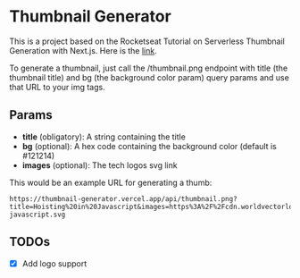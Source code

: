 # Thumbnail Generator

This is a project based on the Rocketseat Tutorial on Serverless Thumbnail Generation with Next.js. Here is the [link](https://www.youtube.com/watch?v=qvetoR6V5ic).

To generate a thumbnail, just call the /thumbnail.png endpoint with title (the thumbnail title) and bg (the background color param) query params and use that URL to your img tags.

## Params

- **title** (obligatory): A string containing the title
- **bg** (optional): A hex code containing the background color (default is #121214)
- **images** (optional): The tech logos svg link

This would be an example URL for generating a thumb:

    https://thumbnail-generator.vercel.app/api/thumbnail.png?title=Hoisting%20in%20Javascript&images=https%3A%2F%2Fcdn.worldvectorlogo.com%2Flogos%2Flogo-javascript.svg

## TODOs

- [x] Add logo support
